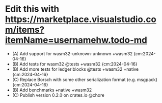 # Edit this with https://marketplace.visualstudio.com/items?itemName=usernamehw.todo-md
- (A) Add support for wasm32-unknown-unknown +wasm32 {cm:2024-04-16}
- (B) Add tests for wasm32 @tests +wasm32 {cm:2024-04-16}
- (B) Add more tests for ledger blocks @tests +wasm32 +native {cm:2024-04-16}
- (C) Replace Borsch with some other serialization format (e.g. msgpack) {cm:2024-04-16}
- (B) Add benchmarks +native +wasm32
- (C) Publish version 0.2.0 on crates.io @chore
